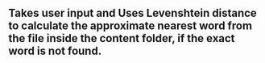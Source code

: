 ## Takes user input and Uses Levenshtein distance to calculate the approximate nearest word from the file inside the content folder, if the exact word is not found.
